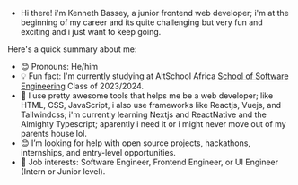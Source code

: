* Hi there! i'm Kenneth Bassey, a junior frontend web developer; i'm at the beginning of my career and its quite challenging but very fun and exciting and i just want to keep going.

Here's a quick summary about me:
* 😊 Pronouns: He/him
* 💡 Fun fact: I'm currently studying at AltSchool Africa [School of Software Engineering](https://altschoolafrica.com/schools/engineering) Class of 2023/2024.
* 🌱 I use pretty awesome tools that helps me be a web developer; like HTML, CSS, JavaScript, i also use frameworks like Reactjs, Vuejs, and Tailwindcss; i'm currently learning Nextjs and ReactNative and the Almighty Typescript; aparently i need it or i might never move out of my parents house lol.
* 😊 I’m looking for help with open source projects, hackathons, internships, and entry-level opportunities.
* 💼 Job interests: Software Engineer, Frontend Engineer, or UI Engineer (Intern or Junior level).
